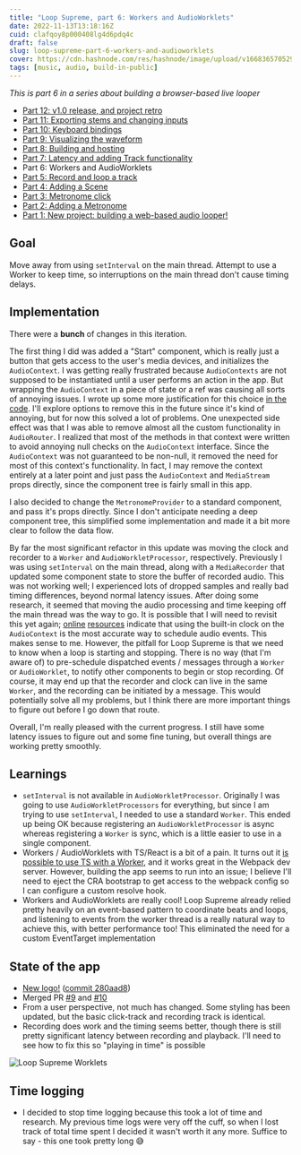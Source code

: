 ```yaml
---
title: "Loop Supreme, part 6: Workers and AudioWorklets"
date: 2022-11-13T13:18:16Z
cuid: clafqoy8p000408lg4d6pdq4c
draft: false
slug: loop-supreme-part-6-workers-and-audioworklets
cover: https://cdn.hashnode.com/res/hashnode/image/upload/v1668365705293/zGziCX3j9.png
tags: [music, audio, build-in-public]
---
```


_This is part 6 in a series about building a browser-based live looper_

- [Part 12: v1.0 release, and project retro](/loop-supreme-part-12-v10-release-and-project-retro)
- [Part 11: Exporting stems and changing inputs](/loop-supreme-part-11-exporting-stems-and-changing-inputs)
- [Part 10: Keyboard bindings](/loop-supreme-part-10-keyboard-bindings)
- [Part 9: Visualizing the waveform](/loop-supreme-part-9-visualizing-the-waveform)
- [Part 8: Building and hosting](/loop-supreme-part-8-building-and-hosting)
- [Part 7: Latency and adding Track functionality](/loop-supreme-part-7-latency-and-adding-track-functionality)
- Part 6: Workers and AudioWorklets
- [Part 5: Record and loop a track](/loop-supreme-part-5-record-and-loop-a-track)
- [Part 4: Adding a Scene](/loop-supreme-part-4-adding-a-scene)
- [Part 3: Metronome click](/loop-supreme-part-3-metronome-click)
- [Part 2: Adding a Metronome](/loop-supreme-part-2-adding-a-metronome)
- [Part 1: New project: building a web-based audio looper!](/new-project-building-a-web-based-audio-looper)

## Goal

Move away from using `setInterval` on the main thread. Attempt to use a Worker to keep time, so interruptions on the main thread don't cause timing delays.

## Implementation

There were a **bunch** of changes in this iteration.

The first thing I did was added a "Start" component, which is really just a button that gets access to the user's media devices, and initializes the `AudioContext`. I was getting really frustrated because `AudioContexts` are not supposed to be instantiated until a user performs an action in the app. But wrapping the `AudioContext` in a piece of state or a ref was causing all sorts of annoying issues. I wrote up some more justification for this choice [in the code](https://github.com/ericyd/loop-supreme/blob/87e759aa1a25ff3afc117ae4dea793c7ed4de121/src/Start/index.tsx#L1-L17). I'll explore options to remove this in the future since it's kind of annoying, but for now this solved a lot of problems. One unexpected side effect was that I was able to remove almost all the custom functionality in `AudioRouter`. I realized that most of the methods in that context were written to avoid annoying null checks on the `AudioContext` interface. Since the `AudioContext` was not guaranteed to be non-null, it removed the need for most of this context's functionality. In fact, I may remove the context entirely at a later point and just pass the `AudioContext` and `MediaStream` props directly, since the component tree is fairly small in this app.

I also decided to change the `MetronomeProvider` to a standard component, and pass it's props directly. Since I don't anticipate needing a deep component tree, this simplified some implementation and made it a bit more clear to follow the data flow.

By far the most significant refactor in this update was moving the clock and recorder to a `Worker` and `AudioWorkletProcessor`, respectively. Previously I was using `setInterval` on the main thread, along with a `MediaRecorder` that updated some component state to store the buffer of recorded audio. This was not working well; I experienced lots of dropped samples and really bad timing differences, beyond normal latency issues. After doing some research, it seemed that moving the audio processing and time keeping off the main thread was the way to go. It is possible that I will need to revisit this yet again; [online](https://meowni.ca/posts/metronomes/) [resources](https://blog.paul.cx/post/metronome/) indicate that using the built-in clock on the `AudioContext` is the most accurate way to schedule audio events. This makes sense to me. However, the pitfall for Loop Supreme is that we need to know when a loop is starting and stopping. There is no way (that I'm aware of) to pre-schedule dispatched events / messages through a `Worker` or `AudioWorklet`, to notify other components to begin or stop recording. Of course, it may end up that the recorder and clock can live in the same `Worker`, and the recording can be initiated by a message. This would potentially solve all my problems, but I think there are more important things to figure out before I go down that route.

Overall, I'm really pleased with the current progress. I still have some latency issues to figure out and some fine tuning, but overall things are working pretty smoothly.

## Learnings

- `setInterval` is not available in `AudioWorkletProcessor`. Originally I was going to use `AudioWorkletProcessors` for everything, but since I am trying to use `setInterval`, I needed to use a standard `Worker`. This ended up being OK because registering an `AudioWorkletProcessor` is async whereas registering a `Worker` is sync, which is a little easier to use in a single component.
- Workers / AudioWorklets with TS/React is a bit of a pain. It turns out it [is possible to use TS with a Worker](https://stackoverflow.com/a/71134400/3991555), and it works great in the Webpack dev server. However, building the app seems to run into an issue; I believe I'll need to eject the CRA bootstrap to get access to the webpack config so I can configure a custom resolve hook.
- Workers and AudioWorklets are really cool! Loop Supreme already relied pretty heavily on an event-based pattern to coordinate beats and loops, and listening to events from the worker thread is a really natural way to achieve this, with better performance too! This eliminated the need for a custom EventTarget implementation

## State of the app

- [New logo!](https://github.com/ericyd/loop-supreme/blob/280aad8186033123993a956b59d27e8292913479/public/icons/loop-supreme-logo.png) ([commit 280aad8](https://github.com/ericyd/loop-supreme/commit/280aad8186033123993a956b59d27e8292913479))
- Merged PR [#9](https://github.com/ericyd/loop-supreme/pull/9) and [#10](https://github.com/ericyd/loop-supreme/pull/10)
- From a user perspective, not much has changed. Some styling has been updated, but the basic click-track and recording track is identical.
- Recording does work and the timing seems better, though there is still pretty significant latency between recording and playback. I'll need to see how to fix this so "playing in time" is possible

![Loop Supreme Worklets](https://cdn.hashnode.com/res/hashnode/image/upload/v1668365663105/6vlTFFux4.png)

## Time logging

- I decided to stop time logging because this took a lot of time and research. My previous time logs were very off the cuff, so when I lost track of total time spent I decided it wasn't worth it any more. Suffice to say - this one took pretty long 😅

